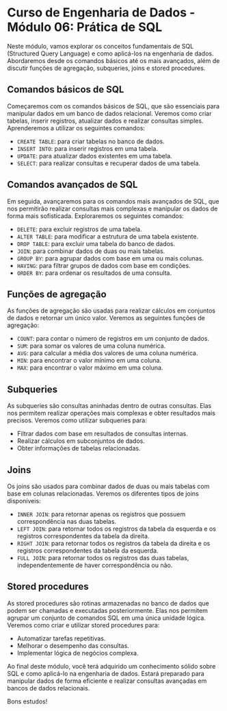 # Curso de Engenharia de Dados - Módulo 06: Prática de SQL

Neste módulo, vamos explorar os conceitos fundamentais de SQL (Structured Query Language) e como aplicá-los na engenharia de dados. Abordaremos desde os comandos básicos até os mais avançados, além de discutir funções de agregação, subqueries, joins e stored procedures.

## Comandos básicos de SQL

Começaremos com os comandos básicos de SQL, que são essenciais para manipular dados em um banco de dados relacional. Veremos como criar tabelas, inserir registros, atualizar dados e realizar consultas simples. Aprenderemos a utilizar os seguintes comandos:

- `CREATE TABLE`: para criar tabelas no banco de dados.
- `INSERT INTO`: para inserir registros em uma tabela.
- `UPDATE`: para atualizar dados existentes em uma tabela.
- `SELECT`: para realizar consultas e recuperar dados de uma tabela.

## Comandos avançados de SQL

Em seguida, avançaremos para os comandos mais avançados de SQL, que nos permitirão realizar consultas mais complexas e manipular os dados de forma mais sofisticada. Exploraremos os seguintes comandos:

- `DELETE`: para excluir registros de uma tabela.
- `ALTER TABLE`: para modificar a estrutura de uma tabela existente.
- `DROP TABLE`: para excluir uma tabela do banco de dados.
- `JOIN`: para combinar dados de duas ou mais tabelas.
- `GROUP BY`: para agrupar dados com base em uma ou mais colunas.
- `HAVING`: para filtrar grupos de dados com base em condições.
- `ORDER BY`: para ordenar os resultados de uma consulta.

## Funções de agregação

As funções de agregação são usadas para realizar cálculos em conjuntos de dados e retornar um único valor. Veremos as seguintes funções de agregação:

- `COUNT`: para contar o número de registros em um conjunto de dados.
- `SUM`: para somar os valores de uma coluna numérica.
- `AVG`: para calcular a média dos valores de uma coluna numérica.
- `MIN`: para encontrar o valor mínimo em uma coluna.
- `MAX`: para encontrar o valor máximo em uma coluna.

## Subqueries

As subqueries são consultas aninhadas dentro de outras consultas. Elas nos permitem realizar operações mais complexas e obter resultados mais precisos. Veremos como utilizar subqueries para:

- Filtrar dados com base em resultados de consultas internas.
- Realizar cálculos em subconjuntos de dados.
- Obter informações de tabelas relacionadas.

## Joins

Os joins são usados para combinar dados de duas ou mais tabelas com base em colunas relacionadas. Veremos os diferentes tipos de joins disponíveis:

- `INNER JOIN`: para retornar apenas os registros que possuem correspondência nas duas tabelas.
- `LEFT JOIN`: para retornar todos os registros da tabela da esquerda e os registros correspondentes da tabela da direita.
- `RIGHT JOIN`: para retornar todos os registros da tabela da direita e os registros correspondentes da tabela da esquerda.
- `FULL JOIN`: para retornar todos os registros das duas tabelas, independentemente de haver correspondência ou não.

## Stored procedures

As stored procedures são rotinas armazenadas no banco de dados que podem ser chamadas e executadas posteriormente. Elas nos permitem agrupar um conjunto de comandos SQL em uma única unidade lógica. Veremos como criar e utilizar stored procedures para:

- Automatizar tarefas repetitivas.
- Melhorar o desempenho das consultas.
- Implementar lógica de negócios complexa.

Ao final deste módulo, você terá adquirido um conhecimento sólido sobre SQL e como aplicá-lo na engenharia de dados. Estará preparado para manipular dados de forma eficiente e realizar consultas avançadas em bancos de dados relacionais.

Bons estudos!
